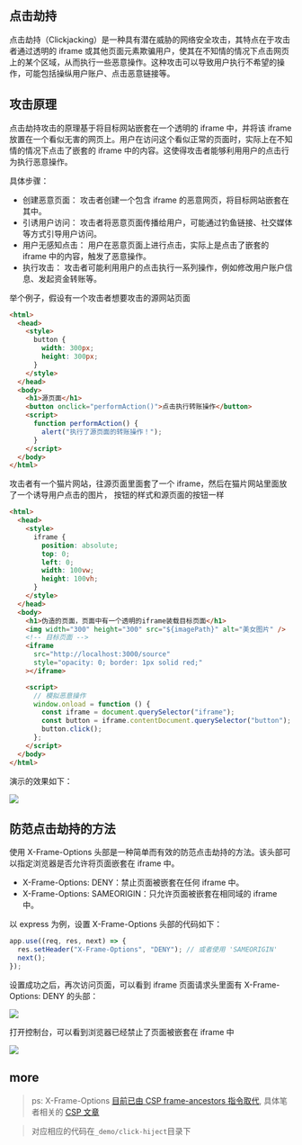 ## 点击劫持

点击劫持（Clickjacking）是一种具有潜在威胁的网络安全攻击，其特点在于攻击者通过透明的 iframe 或其他页面元素欺骗用户，使其在不知情的情况下点击网页上的某个区域，从而执行一些恶意操作。这种攻击可以导致用户执行不希望的操作，可能包括操纵用户账户、点击恶意链接等。

## 攻击原理

点击劫持攻击的原理基于将目标网站嵌套在一个透明的 iframe 中，并将该 iframe 放置在一个看似无害的网页上。用户在访问这个看似正常的页面时，实际上在不知情的情况下点击了嵌套的 iframe 中的内容。这使得攻击者能够利用用户的点击行为执行恶意操作。

具体步骤：

- 创建恶意页面： 攻击者创建一个包含 iframe 的恶意网页，将目标网站嵌套在其中。
- 引诱用户访问： 攻击者将恶意页面传播给用户，可能通过钓鱼链接、社交媒体等方式引导用户访问。
- 用户无感知点击： 用户在恶意页面上进行点击，实际上是点击了嵌套的 iframe 中的内容，触发了恶意操作。
- 执行攻击： 攻击者可能利用用户的点击执行一系列操作，例如修改用户账户信息、发起资金转账等。

举个例子，假设有一个攻击者想要攻击的源网站页面

```html
<html>
  <head>
    <style>
      button {
        width: 300px;
        height: 300px;
      }
    </style>
  </head>
  <body>
    <h1>源页面</h1>
    <button onclick="performAction()">点击执行转账操作</button>
    <script>
      function performAction() {
        alert("执行了源页面的转账操作！");
      }
    </script>
  </body>
</html>
```

攻击者有一个猫片网站，往源页面里面套了一个 iframe，然后在猫片网站里面放了一个诱导用户点击的图片， 按钮的样式和源页面的按钮一样

```html
<html>
  <head>
    <style>
      iframe {
        position: absolute;
        top: 0;
        left: 0;
        width: 100vw;
        height: 100vh;
      }
    </style>
  </head>
  <body>
    <h1>伪造的页面，页面中有一个透明的iframe装载目标页面</h1>
    <img width="300" height="300" src="${imagePath}" alt="美女图片" />
    <!-- 目标页面 -->
    <iframe
      src="http://localhost:3000/source"
      style="opacity: 0; border: 1px solid red;"
    ></iframe>

    <script>
      // 模拟恶意操作
      window.onload = function () {
        const iframe = document.querySelector("iframe");
        const button = iframe.contentDocument.querySelector("button");
        button.click();
      };
    </script>
  </body>
</html>
```

演示的效果如下：

![](https://cdn.jsdelivr.net/gh/chenxiaoyao6228/cloudimg@main/2023/risk-page-click-hiject.gif)

## 防范点击劫持的方法

使用 X-Frame-Options 头部是一种简单而有效的防范点击劫持的方法。该头部可以指定浏览器是否允许将页面嵌套在 iframe 中。

- X-Frame-Options: DENY：禁止页面被嵌套在任何 iframe 中。
- X-Frame-Options: SAMEORIGIN：只允许页面被嵌套在相同域的 iframe 中。

以 express 为例，设置 X-Frame-Options 头部的代码如下：

```js
app.use((req, res, next) => {
  res.setHeader("X-Frame-Options", "DENY"); // 或者使用 'SAMEORIGIN'
  next();
});
```

设置成功之后，再次访问页面，可以看到 iframe 页面请求头里面有 X-Frame-Options: DENY 的头部：

![](https://cdn.jsdelivr.net/gh/chenxiaoyao6228/cloudimg@main/2023/risk-page-click-hiject-x-frame-option.png)

打开控制台，可以看到浏览器已经禁止了页面被嵌套在 iframe 中

![](https://cdn.jsdelivr.net/gh/chenxiaoyao6228/cloudimg@main/2023/risk-page-click-hiject-x-frame-option-browser-block.png)

## more

> ps: X-Frame-Options [目前已由 CSP frame-ancestors 指令取代](https://developer.mozilla.org/en-US/docs/Web/HTTP/Headers/X-Frame-Options), 具体笔者相关的 [CSP 文章](https://github.com/chenxiaoyao6228/fe-notes/blob/main/Browser_%E7%BD%91%E7%BB%9C_%E5%AE%89%E5%85%A8/web%E5%AE%89%E5%85%A8-%E5%86%85%E5%AE%B9%E5%AE%89%E5%85%A8%E7%AD%96%E7%95%A5CSP.md)

> 对应相应的代码在`_demo/click-hiject`目录下
